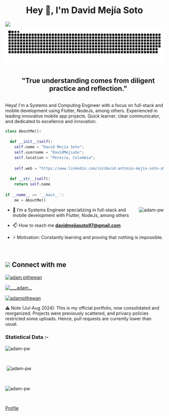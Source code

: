 <h1 align="center">
  <b> Hey 👋, I'm David Mejía Soto</b>
</h1>

<!--horizontal divider(gradiant)-->
<img src="https://user-images.githubusercontent.com/73097560/115834477-dbab4500-a447-11eb-908a-139a6edaec5c.gif">




<!--- snake -->
<div align="center">
  <img  src="https://github.com/1999AZZAR/1999AZZAR/blob/readme/resources/img/grid-snake.svg"
       alt="snake" /></a>
</div>


<!--h2 without bottom border-->
<div id="user-content-toc">
  <ul align="center">
    <summary><h2 style="display: inline-block">"True understanding comes from diligent practice and reflection."</h2></summary>
  </ul>
</div

Heya! I'm a Systems and Computing Engineer with a focus on full-stack and mobile development using Flutter, NodeJs, among others. Experienced in leading innovative mobile app projects. Quick learner, clear communicator, and dedicated to excellence and innovation.


```python
class AboutMe():
    
  def __init__(self):
    self.name = "David Mejía Soto";
    self.username = "DavidMejiaSo";
    self.location = "Pereira, Colombia";

    self.web = "https://www.linkedin.com/in/david-antonio-mejía-soto-a95555193/";
  
  def __str__(self):
    return self.name

if __name__ == '__main__':
    me = AboutMe()
```





<p><img align="right" src="https://github.com/Adam-pw/Adam-pw/blob/main/animation_500_kxa883sd.gif" alt="adam-pw" /></p>


- 🌱 I’m a Systems Engineer specializing in full-stack and mobile development with Flutter, NodeJs, among others

- 📫 How to reach me **davidmejiasoto97@gmail.com**

- ⚡ Motivation: Constantly learning and proving that nothing is impossible.
<br>


## <picture> <img src="https://github.com/7oSkaaa/7oSkaaa/blob/main/Images/Connect-with-me.gif?raw=true" width="100px"> </picture> Connect with me
<p align="left">
  <a href=https://www.linkedin.com/in/david-antonio-mejía-soto-a95555193/" target="blank"><img align="center"
      src="https://raw.githubusercontent.com/rahuldkjain/github-profile-readme-generator/master/src/images/icons/Social/linked-in-alt.svg"
      alt="adam pithewan" height="30" width="40" /></a>
  
  <a href="" target="blank"><img align="center"
      src="https://raw.githubusercontent.com/rahuldkjain/github-profile-readme-generator/master/src/images/icons/Social/instagram.svg"
      alt="_._.adam._" height="30" width="40" /></a>

 <a href="https://x.com/DavidMejSoDev" target="blank"><img align="center"
      src="https://raw.githubusercontent.com/rahuldkjain/github-profile-readme-generator/master/src/images/icons/Social/twitter.svg"
      alt="adampithewan" height="30" width="40" /></a>
</p>

⚠️ Note (Jul-Aug 2024): This is my official portfolio, now consolidated and reorganized. Projects were previously scattered, and privacy policies restricted some uploads. Hence, pull requests are currently lower than usual.



<h3>Statistical Data :-</h3>
<p><img align="center"
    src="https://github-readme-stats.vercel.app/api/top-langs?username=DavidMejiaSo&show_icons=true&locale=en&bg_color=0d1117&text_color=ffffff&layout=compact"
    alt="adam-pw" 
    bg_color=#808080/></p>

<br>

<p>&nbsp;<img align="center" src="https://github-readme-stats.vercel.app/api?username=DavidMejiaSo&show_icons=true&locale=en&bg_color=0d1117&text_color=ffffff&repo=convoychat"
    alt="adam-pw" /></p>

<br>

<p><img align="center" src="https://github-readme-streak-stats.herokuapp.com/?user=DavidMejiaSo&theme=dark&background=0d1117&date_format=M%20j%5B%2C%20Y%5D" alt="adam-pw" /></p>
      
<p align="left"> <a href="https://twitter.com/" target="blank"><img
      src="https://img.shields.io/twitter/follow/?logo=twitter&style=for-the-badge" alt="" /></a> </p>

[Profile](https://github.com/DavidMejiaSo)
